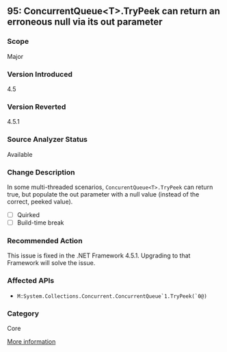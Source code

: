 ## 95: ConcurrentQueue&lt;T&gt;.TryPeek can return an erroneous null via its out parameter

### Scope
Major

### Version Introduced
4.5

### Version Reverted
4.5.1

### Source Analyzer Status
Available

### Change Description
In some multi-threaded scenarios, `ConcurentQueue<T>.TryPeek` can return true, but populate the out parameter with a null value (instead of the correct, peeked value).

- [ ] Quirked
- [ ] Build-time break

### Recommended Action
This issue is fixed in the .NET Framework 4.5.1. Upgrading to that Framework will solve the issue.

### Affected APIs
* ``M:System.Collections.Concurrent.ConcurrentQueue`1.TryPeek(`0@)``

### Category
Core

[More information](http://connect.microsoft.com/VisualStudio/feedback/details/762273/bug-in-concurrentqueue-in-net-4-5-trypeek-returns-true-but-no-real-object-returned)
